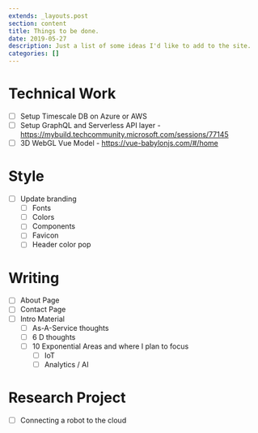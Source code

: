 ```yaml
---
extends: _layouts.post
section: content
title: Things to be done.
date: 2019-05-27
description: Just a list of some ideas I'd like to add to the site.
categories: []
---
```


# Technical Work

- [ ] Setup Timescale DB on Azure or AWS
- [ ] Setup GraphQL and Serverless API layer - https://mybuild.techcommunity.microsoft.com/sessions/77145
- [ ] 3D WebGL Vue Model - https://vue-babylonjs.com/#/home

# Style

- [ ] Update branding
  - [ ] Fonts
  - [ ] Colors
  - [ ] Components
  - [ ] Favicon
  - [ ] Header color pop

# Writing
- [ ] About Page
- [ ] Contact Page
- [ ] Intro Material
  - [ ] As-A-Service thoughts
  - [ ] 6 D thoughts
  - [ ] 10 Exponential Areas and where I plan to focus
    - [ ] IoT
    - [ ] Analytics / AI

# Research Project
- [ ] Connecting a robot to the cloud

